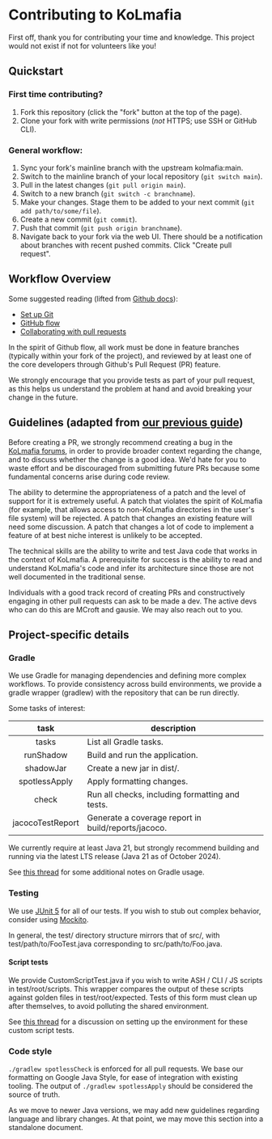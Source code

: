 # Contributing to KoLmafia

First off, thank you for contributing your time and knowledge. This project
would not exist if not for volunteers like you!

## Quickstart

### First time contributing?

1. Fork this repository (click the "fork" button at the top of the page).
1. Clone your fork with write permissions (_not_ HTTPS; use SSH or GitHub CLI).

### General workflow:

1. Sync your fork's mainline branch with the upstream kolmafia:main.
1. Switch to the mainline branch of your local repository (`git switch main`).
1. Pull in the latest changes (`git pull origin main`).
1. Switch to a new branch (`git switch -c branchname`).
1. Make your changes. Stage them to be added to your next commit
   (`git add path/to/some/file`).
1. Create a new commit (`git commit`).
1. Push that commit (`git push origin branchname`).
1. Navigate back to your fork via the web UI. There should be a notification
   about branches with recent pushed commits. Click "Create pull request".

## Workflow Overview

Some suggested reading (lifted from [Github docs](https://github.com/github/docs/blob/main/CONTRIBUTING.md)):

- [Set up Git](https://docs.github.com/en/get-started/quickstart/set-up-git)
- [GitHub flow](https://docs.github.com/en/get-started/quickstart/github-flow)
- [Collaborating with pull requests](https://docs.github.com/en/github/collaborating-with-pull-requests)

In the spirit of Github flow, all work must be done in feature branches
(typically within your fork of the project), and reviewed by at least one of the
core developers through Github's Pull Request (PR) feature.

We strongly encourage that you provide tests as part of your pull request, as
this helps us understand the problem at hand and avoid breaking your change in
the future.

## Guidelines (adapted from [our previous guide](https://kolmafia.us/threads/25364))

Before creating a PR, we strongly recommend creating a bug in the [KoLmafia
forums](https://kolmafia.us/forums/bug-reports.24/), in order to provide broader
context regarding the change, and to discuss whether the change is a good
idea. We'd hate for you to waste effort and be discouraged from submitting
future PRs because some fundamental concerns arise during code review.

The ability to determine the appropriateness of a patch and the level of support
for it is extremely useful. A patch that violates the spirit of KoLmafia (for
example, that allows access to non-KoLmafia directories in the user's file
system) will be rejected. A patch that changes an existing feature will need
some discussion. A patch that changes a lot of code to implement a feature of at
best niche interest is unlikely to be accepted.

The technical skills are the ability to write and test Java code that works in
the context of KoLmafia. A prerequisite for success is the ability to read and
understand KoLmafia's code and infer its architecture since those are not well
documented in the traditional sense.

Individuals with a good track record of creating PRs and constructively engaging
in other pull requests can ask to be made a dev. The active devs who can do this
are MCroft and gausie. We may also reach out to you.

## Project-specific details

### Gradle

We use Gradle for managing dependencies and defining more complex workflows. To
provide consistency across build environments, we provide a gradle wrapper
(gradlew) with the repository that can be run directly.

Some tasks of interest:

 task             | description
:----------------:|----------------------------------------------------
 tasks            | List all Gradle tasks.
 runShadow        | Build and run the application.
 shadowJar        | Create a new jar in dist/.
 spotlessApply    | Apply formatting changes.
 check            | Run all checks, including formatting and tests.
 jacocoTestReport | Generate a coverage report in build/reports/jacoco.

We currently require at least Java 21, but strongly recommend building
and running via the latest LTS release (Java 21 as of October 2024).

See [this thread](https://kolmafia.us/threads/rocking-the-gradle.26583/) for
some additional notes on Gradle usage.

### Testing

We use [JUnit 5](https://junit.org/junit5/docs/current/user-guide/) for all of
our tests. If you wish to stub out complex behavior, consider using
[Mockito](https://javadoc.io/doc/org.mockito/mockito-core/latest/org/mockito/Mockito.html).

In general, the test/ directory structure mirrors that of src/, with
test/path/to/FooTest.java corresponding to src/path/to/Foo.java.

#### Script tests

We provide CustomScriptTest.java if you wish to write ASH / CLI / JS scripts in
test/root/scripts. This wrapper compares the output of these scripts against
golden files in test/root/expected. Tests of this form must clean up after
themselves, to avoid polluting the shared environment.

See [this thread](https://kolmafia.us/threads/scripts-in-tests.26380/) for a
discussion on setting up the environment for these custom script tests.

### Code style

`./gradlew spotlessCheck` is enforced for all pull requests. We base our
formatting on Google Java Style, for ease of integration with existing
tooling. The output of `./gradlew spotlessApply` should be considered the source
of truth.

As we move to newer Java versions, we may add new guidelines regarding language
and library changes. At that point, we may move this section into a standalone
document.

